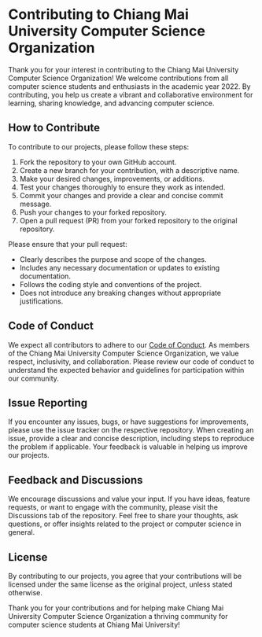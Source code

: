 # Contributing to Chiang Mai University Computer Science Organization

Thank you for your interest in contributing to the Chiang Mai University Computer Science Organization! We welcome contributions from all computer science students and enthusiasts in the academic year 2022. By contributing, you help us create a vibrant and collaborative environment for learning, sharing knowledge, and advancing computer science.

## How to Contribute

To contribute to our projects, please follow these steps:

1. Fork the repository to your own GitHub account.
2. Create a new branch for your contribution, with a descriptive name.
3. Make your desired changes, improvements, or additions.
4. Test your changes thoroughly to ensure they work as intended.
5. Commit your changes and provide a clear and concise commit message.
6. Push your changes to your forked repository.
7. Open a pull request (PR) from your forked repository to the original repository.

Please ensure that your pull request:

- Clearly describes the purpose and scope of the changes.
- Includes any necessary documentation or updates to existing documentation.
- Follows the coding style and conventions of the project.
- Does not introduce any breaking changes without appropriate justifications.

## Code of Conduct

We expect all contributors to adhere to our [Code of Conduct](./CODE_OF_CONDUCT.md). As members of the Chiang Mai University Computer Science Organization, we value respect, inclusivity, and collaboration. Please review our code of conduct to understand the expected behavior and guidelines for participation within our community.

## Issue Reporting

If you encounter any issues, bugs, or have suggestions for improvements, please use the issue tracker on the respective repository. When creating an issue, provide a clear and concise description, including steps to reproduce the problem if applicable. Your feedback is valuable in helping us improve our projects.

## Feedback and Discussions

We encourage discussions and value your input. If you have ideas, feature requests, or want to engage with the community, please visit the Discussions tab of the repository. Feel free to share your thoughts, ask questions, or offer insights related to the project or computer science in general.

## License

By contributing to our projects, you agree that your contributions will be licensed under the same license as the original project, unless stated otherwise.

Thank you for your contributions and for helping make Chiang Mai University Computer Science Organization a thriving community for computer science students at Chiang Mai University!

